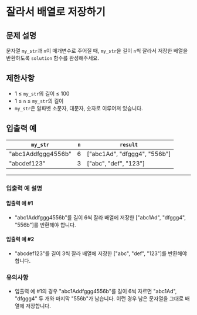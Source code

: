 # 잘라서 배열로 저장하기

## 문제 설명
문자열 `my_str`과 `n`이 매개변수로 주어질 때, `my_str`을 길이 `n`씩 잘라서 저장한 배열을 반환하도록 `solution` 함수를 완성해주세요.

## 제한사항
- 1 ≤ `my_str`의 길이 ≤ 100
- 1 ≤ `n` ≤ `my_str`의 길이
- `my_str`은 알파벳 소문자, 대문자, 숫자로 이루어져 있습니다.

## 입출력 예
| `my_str`             | `n` | `result`            |
|----------------------|-----|---------------------|
| "abc1Addfggg4556b"   | 6   | ["abc1Ad", "dfggg4", "556b"] |
| "abcdef123"          | 3   | ["abc", "def", "123"]       |
---

### 입출력 예 설명
#### 입출력 예 #1
- "abc1Addfggg4556b"를 길이 6씩 잘라 배열에 저장한 ["abc1Ad", "dfggg4", "556b"]를 반환해야 합니다.

#### 입출력 예 #2
- "abcdef123"를 길이 3씩 잘라 배열에 저장한 ["abc", "def", "123"]를 반환해야 합니다.

### 유의사항
- 입출력 예 #1의 경우 "abc1Addfggg4556b"를 길이 6씩 자르면 "abc1Ad", "dfggg4" 두 개와 마지막 "556b"가 남습니다. 이런 경우 남은 문자열을 그대로 배열에 저장합니다.
